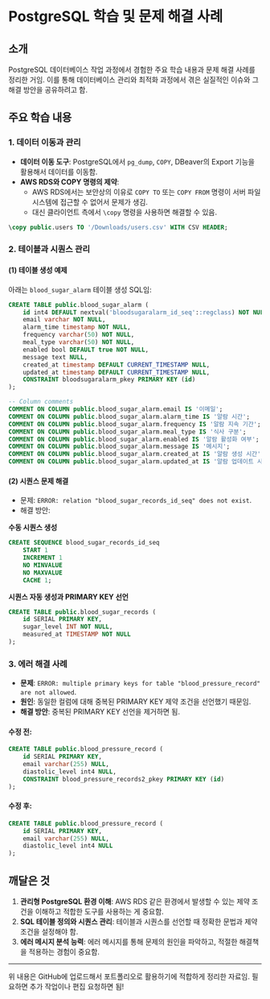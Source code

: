 # PostgreSQL 학습 및 문제 해결 사례

## 소개

PostgreSQL 데이터베이스 작업 과정에서 경험한 주요 학습 내용과 문제 해결 사례를 정리한 거임. 이를 통해 데이터베이스 관리와 최적화 과정에서 겪은 실질적인 이슈와 그 해결 방안을 공유하려고 함.

## 주요 학습 내용

### 1. 데이터 이동과 관리

- **데이터 이동 도구**: PostgreSQL에서 `pg_dump`, `COPY`, DBeaver의 Export 기능을 활용해서 데이터를 이동함.
- **AWS RDS와 COPY 명령의 제약**:
  - AWS RDS에서는 보안상의 이유로 `COPY TO` 또는 `COPY FROM` 명령이 서버 파일 시스템에 접근할 수 없어서 문제가 생김.
  - 대신 클라이언트 측에서 `\copy` 명령을 사용하면 해결할 수 있음.

```sql
\copy public.users TO '/Downloads/users.csv' WITH CSV HEADER;
```

### 2. 테이블과 시퀀스 관리

#### (1) 테이블 생성 예제

아래는 `blood_sugar_alarm` 테이블 생성 SQL임:

```sql
CREATE TABLE public.blood_sugar_alarm (
    id int4 DEFAULT nextval('bloodsugaralarm_id_seq'::regclass) NOT NULL,
    email varchar NOT NULL,
    alarm_time timestamp NOT NULL,
    frequency varchar(50) NOT NULL,
    meal_type varchar(50) NOT NULL,
    enabled bool DEFAULT true NOT NULL,
    message text NULL,
    created_at timestamp DEFAULT CURRENT_TIMESTAMP NULL,
    updated_at timestamp DEFAULT CURRENT_TIMESTAMP NULL,
    CONSTRAINT bloodsugaralarm_pkey PRIMARY KEY (id)
);

-- Column comments
COMMENT ON COLUMN public.blood_sugar_alarm.email IS '이메일';
COMMENT ON COLUMN public.blood_sugar_alarm.alarm_time IS '알람 시간';
COMMENT ON COLUMN public.blood_sugar_alarm.frequency IS '알람 지속 기간';
COMMENT ON COLUMN public.blood_sugar_alarm.meal_type IS '식사 구분';
COMMENT ON COLUMN public.blood_sugar_alarm.enabled IS '알람 활성화 여부';
COMMENT ON COLUMN public.blood_sugar_alarm.message IS '메시지';
COMMENT ON COLUMN public.blood_sugar_alarm.created_at IS '알람 생성 시간';
COMMENT ON COLUMN public.blood_sugar_alarm.updated_at IS '알람 업데이트 시간';
```

#### (2) 시퀀스 문제 해결

- 문제: `ERROR: relation "blood_sugar_records_id_seq" does not exist`.
- 해결 방안:

**수동 시퀀스 생성**

```sql
CREATE SEQUENCE blood_sugar_records_id_seq
    START 1
    INCREMENT 1
    NO MINVALUE
    NO MAXVALUE
    CACHE 1;
```

**시퀀스 자동 생성과 PRIMARY KEY 선언**

```sql
CREATE TABLE public.blood_sugar_records (
    id SERIAL PRIMARY KEY,
    sugar_level INT NOT NULL,
    measured_at TIMESTAMP NOT NULL
);
```

### 3. 에러 해결 사례

- **문제**: `ERROR: multiple primary keys for table "blood_pressure_record" are not allowed`.
- **원인**: 동일한 컬럼에 대해 중복된 PRIMARY KEY 제약 조건을 선언했기 때문임.
- **해결 방안**: 중복된 PRIMARY KEY 선언을 제거하면 됨.

#### 수정 전:

```sql
CREATE TABLE public.blood_pressure_record (
    id SERIAL PRIMARY KEY,
    email varchar(255) NULL,
    diastolic_level int4 NULL,
    CONSTRAINT blood_pressure_records2_pkey PRIMARY KEY (id)
);
```

#### 수정 후:

```sql
CREATE TABLE public.blood_pressure_record (
    id SERIAL PRIMARY KEY,
    email varchar(255) NULL,
    diastolic_level int4 NULL
);
```

## 깨달은 것

1. **관리형 PostgreSQL 환경 이해**: AWS RDS 같은 환경에서 발생할 수 있는 제약 조건을 이해하고 적합한 도구를 사용하는 게 중요함.
2. **SQL 테이블 정의와 시퀀스 관리**: 테이블과 시퀀스를 선언할 때 정확한 문법과 제약 조건을 설정해야 함.
3. **에러 메시지 분석 능력**: 에러 메시지를 통해 문제의 원인을 파악하고, 적절한 해결책을 적용하는 경험이 중요함.


---

위 내용은 GitHub에 업로드해서 포트폴리오로 활용하기에 적합하게 정리한 자료임. 필요하면 추가 작업이나 편집 요청하면 됨!

